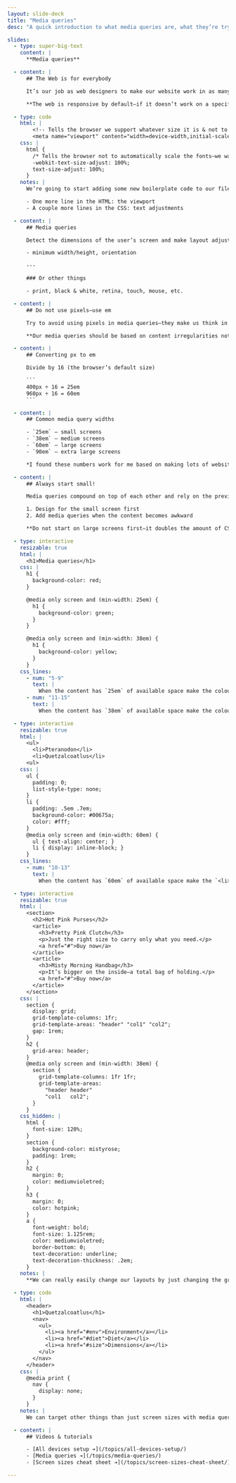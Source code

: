 ```yaml
---
layout: slide-deck
title: "Media queries"
desc: "A quick introduction to what media queries are, what they’re trying to achieve, and how they’re used."

slides:
  - type: super-big-text
    content: |
      **Media queries**

  - content: |
      ## The Web is for everybody

      It’s our job as web designers to make our website work in as many situations as possible

      **The web is responsive by default—if it doesn’t work on a specific device it’s your fault!**

  - type: code
    html: |
        <!-- Tells the browser we support whatever size it is & not to zoom in -->
        <meta name="viewport" content="width=device-width,initial-scale=1">
    css: |
      html {
        /* Tells the browser not to automatically scale the fonts—we want complete control */
        -webkit-text-size-adjust: 100%;
        text-size-adjust: 100%;
      }
    notes: |
      We’re going to start adding some new boilerplate code to our files.

      - One more line in the HTML: the viewport
      - A couple more lines in the CSS: text adjustments

  - content: |
      ## Media queries

      Detect the dimensions of the user’s screen and make layout adjustments

      - minimum width/height, orientation

      ---

      ### Or other things

      - print, black & white, retina, touch, mouse, etc.

  - content: |
      ## Do not use pixels—use em

      Try to avoid using pixels in media queries—they make us think in terms of devices instead of content

      **Our media queries should be based on content irregularities not on device sizes**

  - content: |
      ## Converting px to em

      Divide by 16 (the browser’s default size)

      ```
      400px ÷ 16 = 25em
      960px ÷ 16 = 60em
      ```

  - content: |
      ## Common media query widths

      - `25em` — small screens
      - `38em` — medium screens
      - `60em` — large screens
      - `90em` — extra large screens

      *I found these numbers work for me based on making lots of websites and seeing what numbers appear most often*

  - content: |
      ## Always start small!

      Media queries compound on top of each other and rely on the previous CSS

      1. Design for the small screen first
      2. Add media queries when the content becomes awkward

      **Do not start on large screens first—it doubles the amount of CSS you need to write!**

  - type: interactive
    resizable: true
    html: |
      <h1>Media queries</h1>
    css: |
      h1 {
        background-color: red;
      }

      @media only screen and (min-width: 25em) {
        h1 {
          background-color: green;
        }
      }

      @media only screen and (min-width: 38em) {
        h1 {
          background-color: yellow;
        }
      }
    css_lines:
      - num: "5-9"
        text: |
          When the content has `25em` of available space make the colour of the `<h1>` green.
      - num: "11-15"
        text: |
          When the content has `38em` of available space make the colour of the `<h1>` yellow.

  - type: interactive
    resizable: true
    html: |
      <ul>
        <li>Pteranodon</li>
        <li>Quetzalcoatlus</li>
      <ul>
    css: |
      ul {
        padding: 0;
        list-style-type: none;
      }
      li {
        padding: .5em .7em;
        background-color: #00675a;
        color: #fff;
      }
      @media only screen and (min-width: 60em) {
        ul { text-align: center; }
        li { display: inline-block; }
      }
    css_lines:
      - num: "10-13"
        text: |
          When the content has `60em` of available space make the `<li>` tags `inline-block` so they are side-by-side on the same line.

  - type: interactive
    resizable: true
    html: |
      <section>
        <h2>Hot Pink Purses</h2>
        <article>
          <h3>Pretty Pink Clutch</h3>
          <p>Just the right size to carry only what you need.</p>
          <a href="#">Buy now</a>
        </article>
        <article>
          <h3>Misty Morning Handbag</h3>
          <p>It’s bigger on the inside—a total bag of holding.</p>
          <a href="#">Buy now</a>
        </article>
      </section>
    css: |
      section {
        display: grid;
        grid-template-columns: 1fr;
        grid-template-areas: "header" "col1" "col2";
        gap: 1rem;
      }
      h2 {
        grid-area: header;
      }
      @media only screen and (min-width: 38em) {
        section {
          grid-template-columns: 1fr 1fr;
          grid-template-areas:
            "header header"
            "col1   col2";
        }
      }
    css_hidden: |
      html {
        font-size: 120%;
      }
      section {
        background-color: mistyrose;
        padding: 1rem;
      }
      h2 {
        margin: 0;
        color: mediumvioletred;
      }
      h3 {
        margin: 0;
        color: hotpink;
      }
      a {
        font-weight: bold;
        font-size: 1.125rem;
        color: mediumvioletred;
        border-bottom: 0;
        text-decoration: underline;
        text-decoration-thickness: .2em;
      }
    notes: |
      **We can really easily change our layouts by just changing the grid itself—all the elements all into place.**

  - type: code
    html: |
      <header>
        <h1>Quetzalcoatlus</h1>
        <nav>
          <ul>
            <li><a href="#env">Environment</a></li>
            <li><a href="#diet">Diet</a></li>
            <li><a href="#size">Dimensions</a></li>
          </ul>
        </nav>
      </header>
    css: |
      @media print {
        nav {
          display: none;
        }
      }
    notes: |
      We can target other things than just screen sizes with media queries. Here’s an example: `@media print` will allow us to change how our website looks when it’s printed to paper.

  - content: |
      ## Videos & tutorials

      - [All devices setup ➔](/topics/all-devices-setup/)
      - [Media queries ➔](/topics/media-queries/)
      - [Screen sizes cheat sheet ➔](/topics/screen-sizes-cheat-sheet/)

---
```

